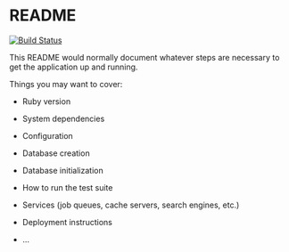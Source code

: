 # README

[![Build Status](https://travis-ci.org/jmosouza/godesk_api.svg?branch=master)](https://travis-ci.org/jmosouza/godesk_api)

This README would normally document whatever steps are necessary to get the
application up and running.

Things you may want to cover:

* Ruby version

* System dependencies

* Configuration

* Database creation

* Database initialization

* How to run the test suite

* Services (job queues, cache servers, search engines, etc.)

* Deployment instructions

* ...

